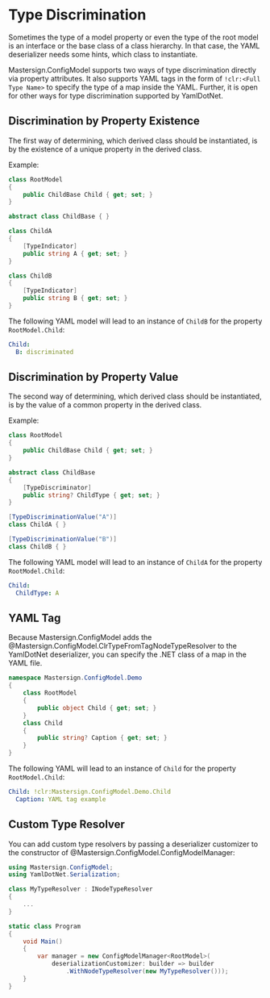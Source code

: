# Type Discrimination

Sometimes the type of a model property or even the type of the root model
is an interface or the base class of a class hierarchy.
In that case, the YAML deserializer needs some hints,
which class to instantiate.

Mastersign.ConfigModel supports two ways of type discrimination directly
via property attributes.
It also supports YAML tags in the form of `!clr:<Full Type Name>` to
specify the type of a map inside the YAML.
Further, it is open for other ways for type discrimination supported by YamlDotNet.

## Discrimination by Property Existence

The first way of determining, which derived class should be instantiated,
is by the existence of a unique property in the derived class.

Example:

```cs
class RootModel
{
    public ChildBase Child { get; set; }
}

abstract class ChildBase { }

class ChildA
{
    [TypeIndicator]
    public string A { get; set; }
}

class ChildB
{
    [TypeIndicator]
    public string B { get; set; }
}
```

The following YAML model will lead to an instance of `ChildB`
for the property `RootModel.Child`:

```yaml
Child:
  B: discriminated
```

## Discrimination by Property Value

The second way of determining, which derived class should be instantiated,
is by the value of a common property in the derived class.

Example:

```cs
class RootModel
{
    public ChildBase Child { get; set; }
}

abstract class ChildBase
{
    [TypeDiscriminator]
    public string? ChildType { get; set; }
}

[TypeDiscriminationValue("A")]
class ChildA { }

[TypeDiscriminationValue("B")]
class ChildB { }
```

The following YAML model will lead to an instance of `ChildA`
for the property `RootModel.Child`:

```yaml
Child:
  ChildType: A
```

## YAML Tag

Because Mastersign.ConfigModel adds the @Mastersign.ConfigModel.ClrTypeFromTagNodeTypeResolver
to the YamlDotNet deserializer, you can specify the .NET class of a map in the YAML file.

```cs
namespace Mastersign.ConfigModel.Demo
{
    class RootModel
    {
        public object Child { get; set; }
    }
    class Child
    {
        public string? Caption { get; set; }
    }
}
```

The following YAML will lead to an instance of `Child`
for the property `RootModel.Child`:

```yaml
Child: !clr:Mastersign.ConfigModel.Demo.Child
  Caption: YAML tag example
```

## Custom Type Resolver

You can add custom type resolvers by passing a deserializer customizer
to the constructor of @Mastersign.ConfigModel.ConfigModelManager:

```cs
using Mastersign.ConfigModel;
using YamlDotNet.Serialization;

class MyTypeResolver : INodeTypeResolver
{
    ...
}

static class Program
{
    void Main()
    {
        var manager = new ConfigModelManager<RootModel>(
            deserializationCustomizer: builder => builder
                .WithNodeTypeResolver(new MyTypeResolver()));
    }
}
```
